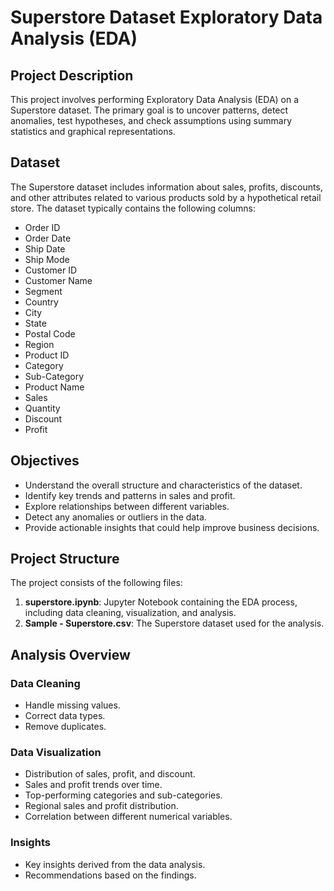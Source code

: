 # Superstore Dataset Exploratory Data Analysis (EDA)

## Project Description
This project involves performing Exploratory Data Analysis (EDA) on a Superstore dataset. The primary goal is to uncover patterns, detect anomalies, test hypotheses, and check assumptions using summary statistics and graphical representations.

## Dataset
The Superstore dataset includes information about sales, profits, discounts, and other attributes related to various products sold by a hypothetical retail store. The dataset typically contains the following columns:
- Order ID
- Order Date
- Ship Date
- Ship Mode
- Customer ID
- Customer Name
- Segment
- Country
- City
- State
- Postal Code
- Region
- Product ID
- Category
- Sub-Category
- Product Name
- Sales
- Quantity
- Discount
- Profit

## Objectives
- Understand the overall structure and characteristics of the dataset.
- Identify key trends and patterns in sales and profit.
- Explore relationships between different variables.
- Detect any anomalies or outliers in the data.
- Provide actionable insights that could help improve business decisions.

## Project Structure
The project consists of the following files:
1. **superstore.ipynb**: Jupyter Notebook containing the EDA process, including data cleaning, visualization, and analysis.
2. **Sample - Superstore.csv**: The Superstore dataset used for the analysis.

## Analysis Overview
### Data Cleaning
- Handle missing values.
- Correct data types.
- Remove duplicates.

### Data Visualization
- Distribution of sales, profit, and discount.
- Sales and profit trends over time.
- Top-performing categories and sub-categories.
- Regional sales and profit distribution.
- Correlation between different numerical variables.

### Insights
- Key insights derived from the data analysis.
- Recommendations based on the findings.
